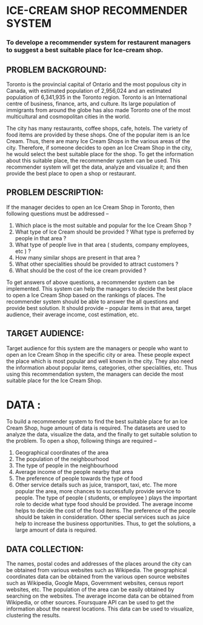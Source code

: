 # ICE-CREAM SHOP RECOMMENDER SYSTEM
### To develope a recommender system for restaurent managers to suggest a best suitable place for Ice-cream shop.

## PROBLEM BACKGROUND:
Toronto is the provincial capital of Ontario and the most populous city in Canada, with estimated population of 2,956,024 and an estimated population of 6,341,935 in the Toronto region. Toronto is an International centre of business, finance, arts, and culture. Its large population of immigrants from around the globe has also made Toronto one of the most multicultural and cosmopolitan cities in the world.

The city has many restaurants, coffee shops, cafe, hotels. The variety of food items are provided by these shops. One of the popular item is an Ice Cream. Thus, there are many Ice Cream Shops in the various areas of the city. Therefore, if someone decides to open an Ice Cream Shop in the city, he would select the best suitable place for the shop. To get the information about this suitable place, the recommender system can be used. This recommender system will get the data, analyze and visualize it; and then provide the best place to open a shop or restaurant.  

## PROBLEM DESCRIPTION:
If the manager decides to open an Ice Cream Shop in Toronto, then following questions must be addressed –
1.	Which place is the most suitable and popular for the Ice Cream Shop ?
2.	What type of Ice Cream should be provided ? What type is preferred by people in that area ?
3.	What type of people live in that area ( students, company employees, etc ) ?
4.	How many similar shops are present in that area ?
5.	What other specialities should be provided to attract customers ?
6.	What should be the cost of the ice cream provided ?

To get answers of above questions, a recommender system can be implemented. This system can help the managers to decide the best place to open a Ice Cream Shop based on the rankings of places. 
The recommender system should be able to answer the all questions and provide best solution. It should provide – popular items in that area, target audience, their average income, cost estimation, etc.

## TARGET AUDIENCE:
Target audience for this system are the managers or people who want to open an Ice Cream Shop in the specific city or area. These people expect the place which is most popular and well known in the city. They also need the information about popular items, categories, other specialities, etc. Thus using this recommendation system, the managers can decide the most suitable place for the Ice Cream Shop. 

# DATA :
To build a recommender system to find the best suitable place for an Ice Cream Shop, huge amount of data is required. The datasets are used to analyze the data, visualize the data, and the finally to get suitable solution to the problem. 
To open a shop, following things are required –
1.	Geographical coordinates of the area
2.	The population of the neighbourhood
3.	The type of people in the neighbourhood
4.	Average income of the people nearby that area
5.	The preference of people towards the type of food
6.	Other service details such as juice, transport, taxi, etc.
The more popular the area, more chances to successfully provide service to people. The type of people ( students, or employee ) plays the important role to decide what type food should be provided. 
The average income helps to decide the cost of the food items. The preference of the people should be taken in consideration. Other special services such as juice help to increase the business opportunities.
Thus, to get the solutions, a large amount of data is required.

## DATA COLLECTION:
The names, postal codes and addresses of the places around the city can be obtained from various websites such as Wikipedia. The geographical coordinates data can be obtained from the various open source websites such as Wikipedia, Google Maps, Government websites, census report websites, etc.
The population of the area can be easily obtained by searching on the websites.
The average income data can be obtained from Wikipedia, or other sources.
Foursquare API can be used to get the information about the nearest locations. This data can be used to visualize, clustering the results. 
